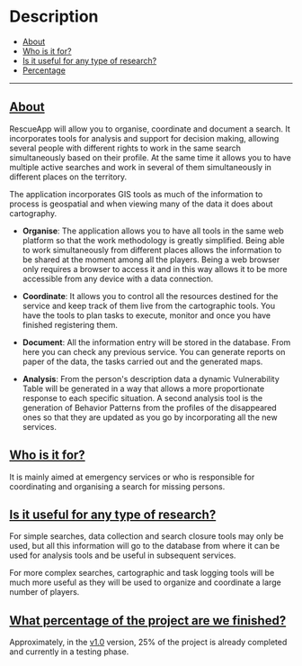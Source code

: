 # Description

- [About](/{{route}}/{{version}}/description#about)
- [Who is it for?](/{{route}}/{{version}}/description#for)
- [Is it useful for any type of research?](/{{route}}/{{version}}/description#useful)
- [Percentage](/{{route}}/{{version}}/description#percentage)

---


<a name="about"></a>
## [About](/{{route}}/{{version}}/description#about)
RescueApp will allow you to organise, coordinate and document a search. It incorporates tools for analysis and support for decision making, allowing several people with different rights to work in the same search simultaneously based on their profile. At the same time it allows you to have multiple active searches and work in several of them simultaneously in different places on the territory.

The application incorporates GIS tools as much of the information to process is geospatial and when viewing many of the data it does about cartography.

- **Organise**: The application allows you to have all tools in the same web platform so that the work methodology is greatly simplified. Being able to work simultaneously from different places allows the information to be shared at the moment among all the players. Being a web browser only requires a browser to access it and in this way allows it to be more accessible from any device with a data connection.

- **Coordinate**: It allows you to control all the resources destined for the service and keep track of them live from the cartographic tools. You have the tools to plan tasks to execute, monitor and once you have finished registering them.

- **Document**: All the information entry will be stored in the database. From here you can check any previous service. You can generate reports on paper of the data, the tasks carried out and the generated maps.

- **Analysis**: From the person's description data a dynamic Vulnerability Table will be generated in a way that allows a more proportionate response to each specific situation. A second analysis tool is the generation of Behavior Patterns from the profiles of the disappeared ones so that they are updated as you go by incorporating all the new services.


<a name="for"></a>
## [Who is it for?](/{{route}}/{{version}}/description#for)
It is mainly aimed at emergency services or who is responsible for coordinating and organising a search for missing persons.


<a name="useful"></a>
## [Is it useful for any type of research?](/{{route}}/{{version}}/description#useful)
For simple searches, data collection and search closure tools may only be used, but all this information will go to the database from where it can be used for analysis tools and be useful in subsequent services.

For more complex searches, cartographic and task logging tools will be much more useful as they will be used to organize and coordinate a large number of players.


<a name="percentage"></a>
## [What percentage of the project are we finished?](/{{route}}/{{version}}/description#percentage)
Approximately, in the [v1.0](https://github.com/eduayme/RescueApp/releases/tag/v1.0) version, 25% of the project is already completed and currently in a testing phase.

